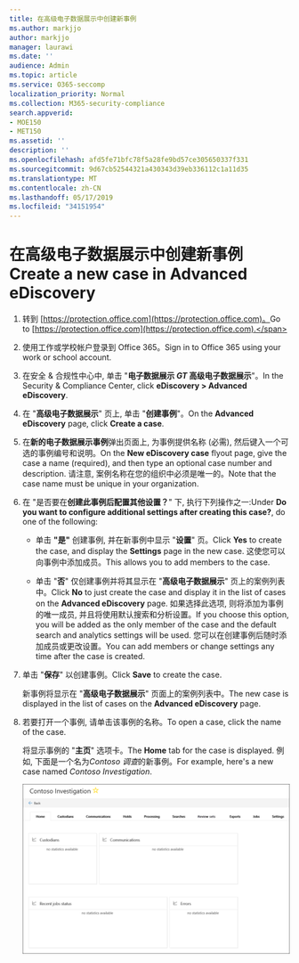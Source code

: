 ```yaml
---
title: 在高级电子数据展示中创建新事例
ms.author: markjjo
author: markjjo
manager: laurawi
ms.date: ''
audience: Admin
ms.topic: article
ms.service: O365-seccomp
localization_priority: Normal
ms.collection: M365-security-compliance
search.appverid:
- MOE150
- MET150
ms.assetid: ''
description: ''
ms.openlocfilehash: afd5fe71bfc78f5a28fe9bd57ce305650337f331
ms.sourcegitcommit: 9d67cb52544321a430343d39eb336112c1a11d35
ms.translationtype: MT
ms.contentlocale: zh-CN
ms.lasthandoff: 05/17/2019
ms.locfileid: "34151954"
---
```

# <a name="create-a-new-case-in-advanced-ediscovery"></a><span data-ttu-id="e8cc1-102">在高级电子数据展示中创建新事例</span><span class="sxs-lookup"><span data-stu-id="e8cc1-102">Create a new case in Advanced eDiscovery</span></span>  

1. <span data-ttu-id="e8cc1-103">转到 [https://protection.office.com](https://protection.office.com)。</span><span class="sxs-lookup"><span data-stu-id="e8cc1-103">Go to [https://protection.office.com](https://protection.office.com).</span></span>
    
2. <span data-ttu-id="e8cc1-104">使用工作或学校帐户登录到 Office 365。</span><span class="sxs-lookup"><span data-stu-id="e8cc1-104">Sign in to Office 365 using your work or school account.</span></span>
    
3. <span data-ttu-id="e8cc1-105">在安全 & 合规性中心中, 单击 "**电子数据展示 _GT_ 高级电子数据展示**"。</span><span class="sxs-lookup"><span data-stu-id="e8cc1-105">In the Security & Compliance Center, click **eDiscovery > Advanced eDiscovery**.</span></span>
 
4. <span data-ttu-id="e8cc1-106">在 "**高级电子数据展示**" 页上, 单击 "**创建事例**"。</span><span class="sxs-lookup"><span data-stu-id="e8cc1-106">On the **Advanced eDiscovery** page, click **Create a case**.</span></span>
    
5. <span data-ttu-id="e8cc1-107">在**新的电子数据展示事例**弹出页面上, 为事例提供名称 (必需), 然后键入一个可选的事例编号和说明。</span><span class="sxs-lookup"><span data-stu-id="e8cc1-107">On the **New eDiscovery case** flyout page, give the case a name (required), and then type an optional case number and description.</span></span> <span data-ttu-id="e8cc1-108">请注意, 案例名称在您的组织中必须是唯一的。</span><span class="sxs-lookup"><span data-stu-id="e8cc1-108">Note that the case name must be unique in your organization.</span></span>

6. <span data-ttu-id="e8cc1-109">在 "是否要在**创建此事例后配置其他设置？**" 下, 执行下列操作之一:</span><span class="sxs-lookup"><span data-stu-id="e8cc1-109">Under **Do you want to configure additional settings after creating this case?**, do one of the following:</span></span>

    - <span data-ttu-id="e8cc1-110">单击 **"是"** 创建事例, 并在新事例中显示 "**设置**" 页。</span><span class="sxs-lookup"><span data-stu-id="e8cc1-110">Click **Yes** to create the case, and display the **Settings** page in the new case.</span></span> <span data-ttu-id="e8cc1-111">这使您可以向事例中添加成员。</span><span class="sxs-lookup"><span data-stu-id="e8cc1-111">This allows you to add members to the case.</span></span>
    
    - <span data-ttu-id="e8cc1-112">单击 "**否**" 仅创建事例并将其显示在 "**高级电子数据展示**" 页上的案例列表中。</span><span class="sxs-lookup"><span data-stu-id="e8cc1-112">Click **No** to just create the case and display it in the list of cases on the **Advanced eDiscovery** page.</span></span> <span data-ttu-id="e8cc1-113">如果选择此选项, 则将添加为事例的唯一成员, 并且将使用默认搜索和分析设置。</span><span class="sxs-lookup"><span data-stu-id="e8cc1-113">If you choose this option, you will be added as the only member of the case and the default search and analytics settings will be used.</span></span> <span data-ttu-id="e8cc1-114">您可以在创建事例后随时添加成员或更改设置。</span><span class="sxs-lookup"><span data-stu-id="e8cc1-114">You can add members or change settings any time after the case is created.</span></span>

7. <span data-ttu-id="e8cc1-115">单击 "**保存**" 以创建事例。</span><span class="sxs-lookup"><span data-stu-id="e8cc1-115">Click **Save** to create the case.</span></span>

    <span data-ttu-id="e8cc1-116">新事例将显示在 "**高级电子数据展示**" 页面上的案例列表中。</span><span class="sxs-lookup"><span data-stu-id="e8cc1-116">The new case is displayed in the list of cases on the **Advanced eDiscovery** page.</span></span> 

8. <span data-ttu-id="e8cc1-117">若要打开一个事例, 请单击该事例的名称。</span><span class="sxs-lookup"><span data-stu-id="e8cc1-117">To open a case, click the name of the case.</span></span> 

    <span data-ttu-id="e8cc1-118">将显示事例的 "**主页**" 选项卡。</span><span class="sxs-lookup"><span data-stu-id="e8cc1-118">The **Home** tab for the case is displayed.</span></span> <span data-ttu-id="e8cc1-119">例如, 下面是一个名为*Contoso 调查*的新事例。</span><span class="sxs-lookup"><span data-stu-id="e8cc1-119">For example, here's a new case named *Contoso Investigation*.</span></span>

    ![高级电子数据展示中的新事例的 "主页" 选项卡](../media/newAeDcase.png)
